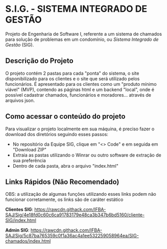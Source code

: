 # S.I.G. - SISTEMA INTEGRADO DE GESTÃO

Projeto de Engenharia de Software I, referente a um sistema de chamados para solução de problemas em um condomínio, ou _Sistema Integrado de Gestão_ (SIG).

## Descrição do Projeto

O projeto contém 2 pastas para cada "ponta" do sistema, o site disponibilizado para os clientes e o site que será utilizado pelos funcionários. É apresentado para os clientes como um "produto mínimo viável" (MVP), contendo as páginas html e um backend "local", onde é possível cadastrar chamados, funcionários e moradores… através de arquivos json.

## Como acessar o conteúdo do projeto

Para visualizar o projeto localmente em sua máquina, é preciso fazer o download dos diretórios seguindo esses passos:
* No repositório da Equipe SIG, clique em "<> Code" e em seguida em "Download ZIP"
* Extraia as pastas utilizando o Winrar ou outro software de extração de sua preferência
* Dentro de cada pasta, abra o arquivo "index.html"

## Links Rápidos (Não Recomendado)
OBS: a utilização de algumas funções utilizando esses links podem não funcionar corretamente, os links são de caráter estático

**Clientes SIG**: <https://rawcdn.githack.com/IFBA-SAJ/Sig/4e18fd0c60c6ca91783179e48ca3b347b6bd5160/cliente-SIG/index.html>

**Admin SIG**: <https://rawcdn.githack.com/IFBA-SAJ/Sig/5c87ba765359c0f1a36ac4a1ee532259058964ea/SIG-chamados/index.html>
